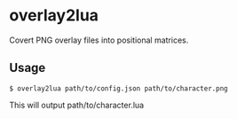 overlay2lua
=======

Covert PNG overlay files into positional matrices.

## Usage

    $ overlay2lua path/to/config.json path/to/character.png

This will output path/to/character.lua
